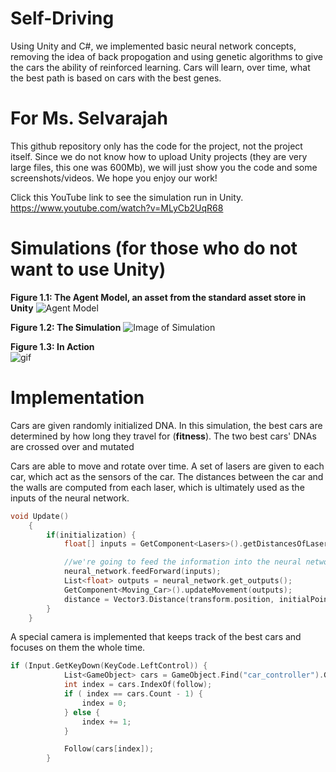 # Self-Driving
Using Unity and C#, we implemented basic neural network concepts, removing the idea of back propogation and using genetic algorithms to give the cars the ability of reinforced learning. Cars will learn, over time, what the best path is based on cars with the best genes. 

# For Ms. Selvarajah
This github repository only has the code for the project, not the project itself. Since we do not know how to upload Unity projects (they are very large files, this one was 600Mb), we will just show you the code and some screenshots/videos. We hope you enjoy our work!

Click this YouTube link to see the simulation run in Unity. 
https://www.youtube.com/watch?v=MLyCb2UqR68

# Simulations (for those who do not want to use Unity)

**Figure 1.1: The Agent Model, an asset from the standard asset store in Unity**
![Agent Model](https://i.gyazo.com/64e093d86157af72663637ab08533abb.png)

**Figure 1.2: The Simulation**
![Image of Simulation](https://i.gyazo.com/0a4169d1ef3dd36e93d83674e5648251.png)

**Figure 1.3: In Action** <br/>
![gif](https://media.giphy.com/media/PhfJjvZ9c9mR3ztHkk/giphy.gif)

# Implementation
Cars are given randomly initialized DNA. In this simulation, the best cars are determined by how long they travel for (**fitness**). The two best cars' DNAs are crossed over and mutated

Cars are able to move and rotate over time. A set of lasers are given to each car, which act as the sensors of the car. The distances between the car and the walls are computed from each laser, which is ultimately used as the inputs of the neural network. 
```cpp
void Update()
    {
        if(initialization) {
            float[] inputs = GetComponent<Lasers>().getDistancesOfLasers();

            //we're going to feed the information into the neural network's input layer
            neural_network.feedForward(inputs);
            List<float> outputs = neural_network.get_outputs();
            GetComponent<Moving_Car>().updateMovement(outputs);
            distance = Vector3.Distance(transform.position, initialPoint);
        }
    }
```

A special camera is implemented that keeps track of the best cars and focuses on them the whole time. 
```cpp
if (Input.GetKeyDown(KeyCode.LeftControl)) {
            List<GameObject> cars = GameObject.Find("car_controller").GetComponent<AIController>().getCars();
            int index = cars.IndexOf(follow); 
            if ( index == cars.Count - 1) {
                index = 0;
            } else {
                index += 1;
            }

            Follow(cars[index]);
        }
```
